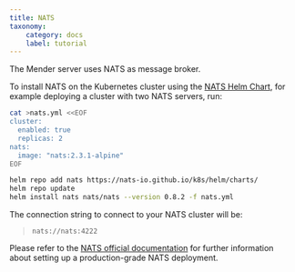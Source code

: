 ```yaml
---
title: NATS
taxonomy:
    category: docs
    label: tutorial
---
```


The Mender server uses NATS as message broker.

To install NATS on the Kubernetes cluster using the [NATS Helm Chart](https://nats-io.github.io/k8s/),
for example deploying a cluster with two NATS servers, run:

<!--AUTOVERSION: "image: \"nats:%-alpine\""/ignore -->
```bash
cat >nats.yml <<EOF
cluster:
  enabled: true
  replicas: 2
nats:
  image: "nats:2.3.1-alpine"
EOF

helm repo add nats https://nats-io.github.io/k8s/helm/charts/
helm repo update
helm install nats nats/nats --version 0.8.2 -f nats.yml
```

The connection string to connect to your NATS cluster will be:

> ```
> nats://nats:4222
> ```

Please refer to the [NATS official documentation](https://docs.nats.io/) for
further information about setting up a production-grade NATS deployment.
